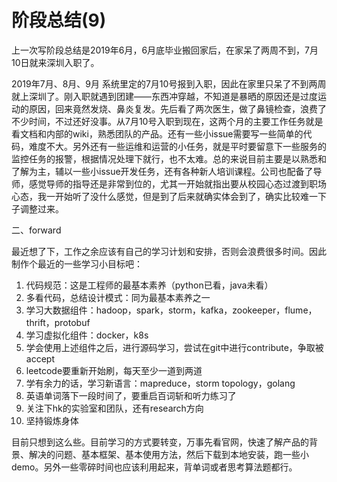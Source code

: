 # 阶段总结(9)



上一次写阶段总结是2019年6月，6月底毕业搬回家后，在家呆了两周不到，7月10日就来深圳入职了。



2019年7月、8月、9月
系统里定的7月10号报到入职，因此在家里只呆了不到两周就上深圳了。刚入职就遇到团建——东西冲穿越，不知道是暴晒的原因还是过度运动的原因，回来竟然发烧、鼻炎复发。先后看了两次医生，做了鼻镜检查，浪费了不少时间，不过还好没事。从7月10号入职到现在，这两个月的主要工作任务就是看文档和内部的wiki，熟悉团队的产品。还有一些小issue需要写一些简单的代码，难度不大。另外还有一些运维和运营的小任务，就是平时要留意下一些服务的监控任务的报警，根据情况处理下就行，也不太难。总的来说目前主要是以熟悉和了解为主，辅以一些小issue开发任务，还有各种新人培训课程。公司也配备了导师，感觉导师的指导还是非常到位的，尤其一开始就指出要从校园心态过渡到职场心态，我一开始听了没什么感觉，但是到了后来就确实体会到了，确实比较难一下子调整过来。

二、forward

最近想了下，工作之余应该有自己的学习计划和安排，否则会浪费很多时间。因此制作个最近的一些学习小目标吧：

  1. 代码规范：这是工程师的最基本素养（python已看，java未看）
  2. 多看代码，总结设计模式：同为最基本素养之一
  3. 学习大数据组件：hadoop，spark，storm，kafka，zookeeper，flume，thrift，protobuf
  4. 学习虚拟化组件：docker，k8s
  5. 学会使用上述组件之后，进行源码学习，尝试在git中进行contribute，争取被accept
  6. leetcode要重新开始刷，每天至少一道到两道
  7. 学有余力的话，学习新语言：mapreduce，storm topology，golang
  8. 英语单词落下一段时间了，要重启百词斩和听力练习了
  9. 关注下hk的实验室和团队，还有research方向
  10. 坚持锻炼身体

目前只想到这么些。目前学习的方式要转变，万事先看官网，快速了解产品的背景、解决的问题、基本框架、基本使用方法，然后下载到本地安装，跑一些小demo。另外一些零碎时间也应该利用起来，背单词或者思考算法题都行。
